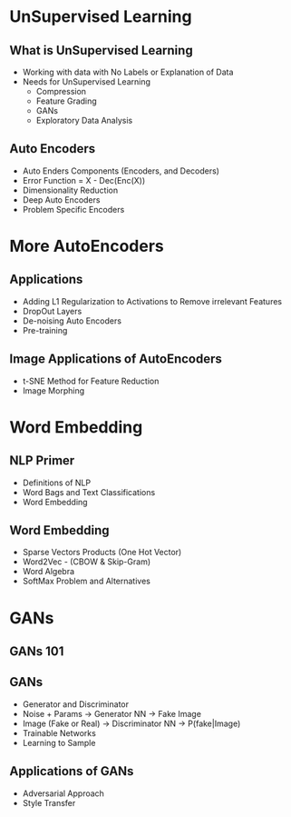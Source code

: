 # UnSupervised Learning
## What is UnSupervised Learning
* Working with data with No Labels or Explanation of Data
* Needs for UnSupervised Learning
    * Compression
    * Feature Grading
    * GANs
    * Exploratory Data Analysis
## Auto Encoders
* Auto Enders Components (Encoders, and Decoders)
* Error Function = X - Dec(Enc(X))
* Dimensionality Reduction
* Deep Auto Encoders
* Problem Specific Encoders
# More AutoEncoders
## Applications
* Adding L1 Regularization to Activations to Remove irrelevant Features
* DropOut Layers
* De-noising Auto Encoders
* Pre-training
## Image Applications of AutoEncoders
* t-SNE Method for Feature Reduction
* Image Morphing
# Word Embedding
## NLP Primer
* Definitions of NLP
* Word Bags and Text Classifications
* Word Embedding
## Word Embedding
* Sparse Vectors Products (One Hot Vector)
* Word2Vec - (CBOW & Skip-Gram)
* Word Algebra
* SoftMax Problem and Alternatives
# GANs
## GANs 101
## GANs
* Generator and Discriminator
* Noise + Params -> Generator NN -> Fake Image
* Image (Fake or Real) -> Discriminator NN -> P(fake|Image)
* Trainable Networks
* Learning to Sample
## Applications of GANs
* Adversarial Approach
* Style Transfer